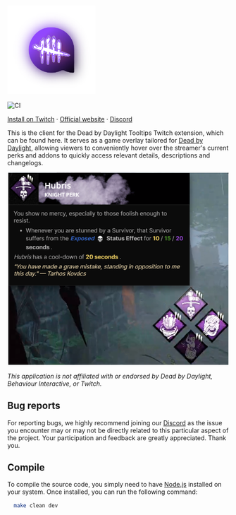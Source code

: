 <img src="./docs/logo.png" width="200" alt="dbdtwitch logo">

![CI](https://github.com/KiKoS0/dbd-tooltips/actions/workflows/ci.yml/badge.svg)

<a href="https://dashboard.twitch.tv/extensions/0ixgrf6sebd7d7sesoo762sq9rie81">Install on Twitch</a>
·
<a href="https://dbdtwitch.com">Official website</a>
·
<a href="https://discord.gg/b8R7P3fK">Discord</a>

This is the client for the Dead by Daylight Tooltips Twitch extension, which can be found here. It serves as a game overlay tailored for [Dead by Daylight](https://store.steampowered.com/app/381210/Dead_by_Daylight/), allowing viewers to conveniently hover over the streamer's current perks and addons to quickly access relevant details, descriptions and changelogs.

<p align="center">
<img src="./docs/preview.png" width="500" alt="extension preview">
</p>

_This application is not affiliated with or endorsed by Dead by Daylight, Behaviour Interactive, or Twitch._

## Bug reports

For reporting bugs, we highly recommend joining our [Discord](https://discord.gg/QTmFrs9C) as the issue you encounter may or may not be directly related to this particular aspect of the project. Your participation and feedback are greatly appreciated. Thank you.

## Compile

To compile the source code, you simply need to have [Node.js](https://nodejs.org/en/download) installed on your system. Once installed, you can run the following command:

```bash
  make clean dev
```
